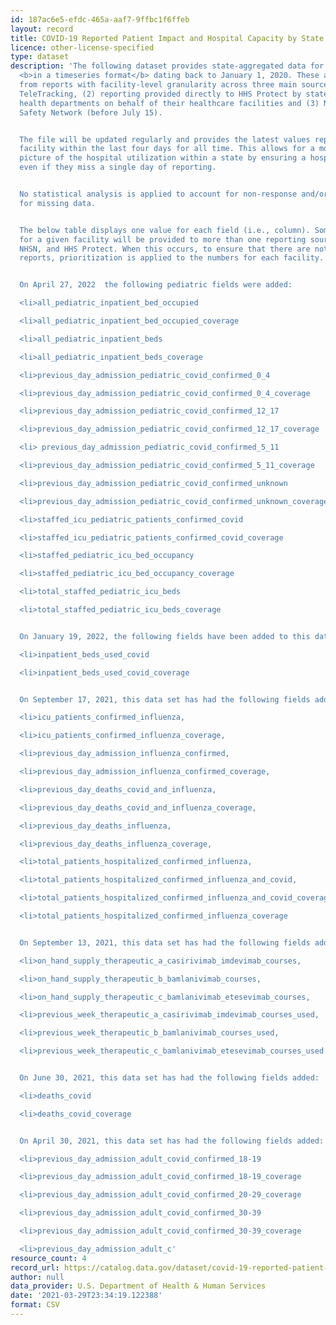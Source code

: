 ```yaml
---
id: 187ac6e5-efdc-465a-aaf7-9ffbc1f6ffeb
layout: record
title: COVID-19 Reported Patient Impact and Hospital Capacity by State Timeseries
licence: other-license-specified
type: dataset
description: 'The following dataset provides state-aggregated data for hospital utilization
  <b>in a timeseries format</b> dating back to January 1, 2020. These are derived
  from reports with facility-level granularity across three main sources: (1) HHS
  TeleTracking, (2) reporting provided directly to HHS Protect by state/territorial
  health departments on behalf of their healthcare facilities and (3) National Healthcare
  Safety Network (before July 15).


  The file will be updated regularly and provides the latest values reported by each
  facility within the last four days for all time. This allows for a more comprehensive
  picture of the hospital utilization within a state by ensuring a hospital is represented,
  even if they miss a single day of reporting.


  No statistical analysis is applied to account for non-response and/or to account
  for missing data.


  The below table displays one value for each field (i.e., column). Sometimes, reports
  for a given facility will be provided to more than one reporting source: HHS TeleTracking,
  NHSN, and HHS Protect. When this occurs, to ensure that there are not duplicate
  reports, prioritization is applied to the numbers for each facility.


  On April 27, 2022  the following pediatric fields were added:

  <li>all_pediatric_inpatient_bed_occupied

  <li>all_pediatric_inpatient_bed_occupied_coverage

  <li>all_pediatric_inpatient_beds

  <li>all_pediatric_inpatient_beds_coverage

  <li>previous_day_admission_pediatric_covid_confirmed_0_4

  <li>previous_day_admission_pediatric_covid_confirmed_0_4_coverage

  <li>previous_day_admission_pediatric_covid_confirmed_12_17

  <li>previous_day_admission_pediatric_covid_confirmed_12_17_coverage

  <li> previous_day_admission_pediatric_covid_confirmed_5_11

  <li>previous_day_admission_pediatric_covid_confirmed_5_11_coverage

  <li>previous_day_admission_pediatric_covid_confirmed_unknown

  <li>previous_day_admission_pediatric_covid_confirmed_unknown_coverage

  <li>staffed_icu_pediatric_patients_confirmed_covid

  <li>staffed_icu_pediatric_patients_confirmed_covid_coverage

  <li>staffed_pediatric_icu_bed_occupancy

  <li>staffed_pediatric_icu_bed_occupancy_coverage

  <li>total_staffed_pediatric_icu_beds

  <li>total_staffed_pediatric_icu_beds_coverage


  On January 19, 2022, the following fields have been added to this dataset:

  <li>inpatient_beds_used_covid

  <li>inpatient_beds_used_covid_coverage


  On September 17, 2021, this data set has had the following fields added:

  <li>icu_patients_confirmed_influenza,

  <li>icu_patients_confirmed_influenza_coverage,

  <li>previous_day_admission_influenza_confirmed,

  <li>previous_day_admission_influenza_confirmed_coverage,

  <li>previous_day_deaths_covid_and_influenza,

  <li>previous_day_deaths_covid_and_influenza_coverage,

  <li>previous_day_deaths_influenza,

  <li>previous_day_deaths_influenza_coverage,

  <li>total_patients_hospitalized_confirmed_influenza,

  <li>total_patients_hospitalized_confirmed_influenza_and_covid,

  <li>total_patients_hospitalized_confirmed_influenza_and_covid_coverage,

  <li>total_patients_hospitalized_confirmed_influenza_coverage


  On September 13, 2021, this data set has had the following fields added:

  <li>on_hand_supply_therapeutic_a_casirivimab_imdevimab_courses,

  <li>on_hand_supply_therapeutic_b_bamlanivimab_courses,

  <li>on_hand_supply_therapeutic_c_bamlanivimab_etesevimab_courses,

  <li>previous_week_therapeutic_a_casirivimab_imdevimab_courses_used,

  <li>previous_week_therapeutic_b_bamlanivimab_courses_used,

  <li>previous_week_therapeutic_c_bamlanivimab_etesevimab_courses_used


  On June 30, 2021, this data set has had the following fields added:

  <li>deaths_covid

  <li>deaths_covid_coverage


  On April 30, 2021, this data set has had the following fields added:

  <li>previous_day_admission_adult_covid_confirmed_18-19

  <li>previous_day_admission_adult_covid_confirmed_18-19_coverage

  <li>previous_day_admission_adult_covid_confirmed_20-29_coverage

  <li>previous_day_admission_adult_covid_confirmed_30-39

  <li>previous_day_admission_adult_covid_confirmed_30-39_coverage

  <li>previous_day_admission_adult_c'
resource_count: 4
record_url: https://catalog.data.gov/dataset/covid-19-reported-patient-impact-and-hospital-capacity-by-state-timeseries-cf58c
author: null
data_provider: U.S. Department of Health & Human Services
date: '2021-03-29T23:34:19.122388'
format: CSV
---
```


